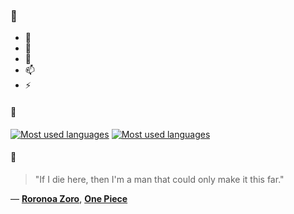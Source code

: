 ### 👋

- 🔭
- 🌱
- 💬
- 📫
- ⚡

#### 🧏

[![Most used languages](https://github-readme-stats-aynah.vercel.app/api/top-langs/?username=aynh&theme=solarized-dark&langs_count=6&layout=compact&hide_title=true)](https://github.com/anuraghazra/github-readme-stats#gh-dark-mode-only)
[![Most used languages](https://github-readme-stats-aynah.vercel.app/api/top-langs/?username=aynh&theme=solarized-light&langs_count=6&layout=compact&hide_title=true)](https://github.com/anuraghazra/github-readme-stats#gh-light-mode-only)

#### 💬

> "If I die here, then I'm a man that could only make it this far."

&mdash; [**Roronoa Zoro**](https://myanimelist.net/character.php?q=Roronoa%20Zoro&cat=character), [**One Piece**](https://myanimelist.net/search/all?q=One%20Piece&cat=all)

